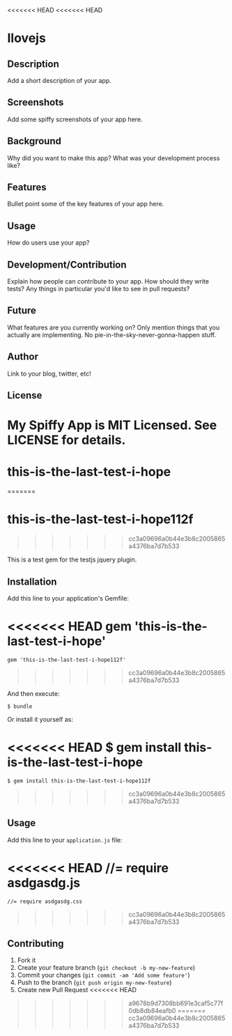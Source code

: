 <<<<<<< HEAD
<<<<<<< HEAD
# Ilovejs

## Description

Add a short description of your app.

## Screenshots

Add some spiffy screenshots of your app here.

## Background

Why did you want to make this app? What was your development process
like?

## Features

Bullet point some of the key features of your app here.

## Usage

How do users use your app?

## Development/Contribution

Explain how people can contribute to your app. How should they write tests?
Any things in particular you'd like to see in pull requests?

## Future

What features are you currently working on? Only mention things that you
actually are implementing. No pie-in-the-sky-never-gonna-happen stuff.

## Author

Link to your blog, twitter, etc!

## License

My Spiffy App is MIT Licensed. See LICENSE for details.
=======
# this-is-the-last-test-i-hope
=======
# this-is-the-last-test-i-hope112f
>>>>>>> cc3a09696a0b44e3b8c2005865a4376ba7d7b533

This is a test gem for the testjs jquery plugin.

## Installation

Add this line to your application's Gemfile:

<<<<<<< HEAD
    gem 'this-is-the-last-test-i-hope'
=======
    gem 'this-is-the-last-test-i-hope112f'
>>>>>>> cc3a09696a0b44e3b8c2005865a4376ba7d7b533

And then execute:

    $ bundle

Or install it yourself as:

<<<<<<< HEAD
    $ gem install this-is-the-last-test-i-hope
=======
    $ gem install this-is-the-last-test-i-hope112f
>>>>>>> cc3a09696a0b44e3b8c2005865a4376ba7d7b533

## Usage

Add this line to your `application.js` file:
  
<<<<<<< HEAD
    //= require asdgasdg.js
=======
    //= require asdgasdg.css
>>>>>>> cc3a09696a0b44e3b8c2005865a4376ba7d7b533
  

## Contributing

1. Fork it
2. Create your feature branch (`git checkout -b my-new-feature`)
3. Commit your changes (`git commit -am 'Add some feature'`)
4. Push to the branch (`git push origin my-new-feature`)
5. Create new Pull Request
<<<<<<< HEAD
>>>>>>> a9678b9d7308bb691e3caf5c77f0db8db84eafb0
=======
>>>>>>> cc3a09696a0b44e3b8c2005865a4376ba7d7b533
